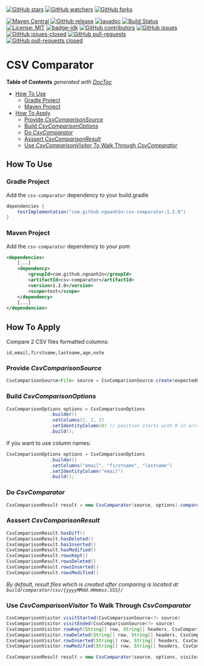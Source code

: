 [![GitHub stars](https://img.shields.io/github/stars/ngoanh2n/csv-comparator.svg?style=social&label=Star&maxAge=2592000)](https://github.com/ngoanh2n/csv-comparator/stargazers/)
[![GitHub watchers](https://img.shields.io/github/watchers/ngoanh2n/csv-comparator.svg?style=social&label=Watch&maxAge=2592000)](https://github.com/ngoanh2n/csv-comparator/watchers/)
[![GitHub forks](https://img.shields.io/github/forks/ngoanh2n/csv-comparator.svg?style=social&label=Fork&maxAge=2592000)](https://github.com/ngoanh2n/csv-comparator/network/members/)

[![Maven Central](https://maven-badges.herokuapp.com/maven-central/com.github.ngoanh2n/csv-comparator/badge.svg)](https://maven-badges.herokuapp.com/maven-central/com.github.ngoanh2n/csv-comparator)
[![GitHub release](https://img.shields.io/github/release/ngoanh2n/csv-comparator.svg)](https://github.com/ngoanh2n/csv-comparator/releases/)
[![javadoc](https://javadoc.io/badge2/com.github.ngoanh2n/csv-comparator/javadoc.svg)](https://javadoc.io/doc/com.github.ngoanh2n/csv-comparator)
[![Build Status](https://travis-ci.org/ngoanh2n/csv-comparator.svg?branch=master)](https://travis-ci.org/ngoanh2n/csv-comparator)
[![License: MIT](https://img.shields.io/badge/License-MIT-blueviolet.svg)](https://opensource.org/licenses/MIT)
[![badge-jdk](https://img.shields.io/badge/jdk-8-blue.svg)](http://www.oracle.com/technetwork/java/javase/downloads/index.html)
[![GitHub contributors](https://img.shields.io/github/contributors/ngoanh2n/csv-comparator.svg)](https://github.com/ngoanh2n/csv-comparator/graphs/contributors/)
[![GitHub issues](https://img.shields.io/github/issues/ngoanh2n/csv-comparator.svg)](https://github.com/ngoanh2n/csv-comparator/issues/)
[![GitHub issues-closed](https://img.shields.io/github/issues-closed/ngoanh2n/csv-comparator.svg)](https://github.com/ngoanh2n/csv-comparator/issues?q=is%3Aissue+is%3Aclosed)
[![GitHub pull-requests](https://img.shields.io/github/issues-pr/ngoanh2n/csv-comparator.svg)](https://github.com/ngoanh2n/csv-comparator/pulls/)
[![GitHub pull-requests closed](https://img.shields.io/github/issues-pr-closed/ngoanh2n/csv-comparator.svg)](https://github.com/ngoanh2n/csv-comparator/pulls?q=is%3Apulls+is%3Aclosed)

# CSV Comparator

<!-- START doctoc generated TOC please keep comment here to allow auto update -->
<!-- DON'T EDIT THIS SECTION, INSTEAD RE-RUN doctoc TO UPDATE -->
**Table of Contents**  *generated with [DocToc](https://github.com/thlorenz/doctoc)*

- [How To Use](#how-to-use)
  - [Gradle Project](#gradle-project)
  - [Maven Project](#maven-project)
- [How To Apply](#how-to-apply)
  - [Provide *CsvComparisonSource*](#provide-csvcomparisonsource)
  - [Build *CsvComparisonOptions*](#build-csvcomparisonoptions)
  - [Do *CsvComparator*](#do-csvcomparator)
  - [Asssert *CsvComparisonResult*](#asssert-csvcomparisonresult)
  - [Use *CsvComparisonVisitor* To Walk Through *CsvComparator*](#use-csvcomparisonvisitor-to-walk-through-csvcomparator)

<!-- END doctoc generated TOC please keep comment here to allow auto update -->

## How To Use
### Gradle Project
Add the `csv-comparator` dependency to your build.gradle
```gradle
dependencies {
    testImplementation("com.github.ngoanh2n:csv-comparator:1.2.0")
}
```

### Maven Project
Add the `csv-comparator` dependency to your pom
```xml
<dependencies>
    [...]
    <dependency>
        <groupId>com.github.ngoanh2n</groupId>
        <artifactId>csv-comparator</artifactId>
        <version>1.2.0</version>
        <scope>test</scope>
    </dependency>
    [...]
</dependencies>
```

## How To Apply
Compare 2 CSV files formatted columns:
```
id,email,firstname,lastname,age,note
```

### Provide *CsvComparisonSource*
```java
CsvComparisonSource<File> source = CsvComparisonSource.create(expectedCsv, actualCsv);
```

### Build *CsvComparisonOptions*
```java
CsvComparisonOptions options = CsvComparisonOptions
                .builder()
                .setColumns(1, 2, 3)
                .setIdentityColumn(0) // position starts with 0 in array [1, 2, 3]
                .build();
```

If you want to use column names:
```java
CsvComparisonOptions options = CsvComparisonOptions
                .builder()
                .setColumns("email", "firstname", "lastname")
                .setIdentityColumn("email")
                .build();
```

### Do *CsvComparator*
```java
CsvComparisonResult result = new CsvComparator(source, options).compare();
```

### Asssert *CsvComparisonResult*
```java
CsvComparisonResult.hasDiff()
CsvComparisonResult.hasDeleted()
CsvComparisonResult.hasInserted()
CsvComparisonResult.hasModified()
CsvComparisonResult.rowsKept()
CsvComparisonResult.rowsDeleted()
CsvComparisonResult.rowsInserted()
CsvComparisonResult.rowsModified()
```

_By default, result files which is created after comparing is located at `build/comparator/csv/{yyyyMMdd.HHmmss.SSS}/`_

### Use *CsvComparisonVisitor* To Walk Through *CsvComparator*
```java
CsvComparisonVisitor.visitStarted(CsvComparisonSource<?> source)
CsvComparisonVisitor.visitEnded(CsvComparisonSource<?> source)
CsvComparisonVisitor.rowKept(String[] row, String[] headers, CsvComparisonOptions options)
CsvComparisonVisitor.rowDeleted(String[] row, String[] headers, CsvComparisonOptions options)
CsvComparisonVisitor.rowInserted(String[] row, String[] headers, CsvComparisonOptions options)
CsvComparisonVisitor.rowModified(String[] row, String[] headers, CsvComparisonOptions options)
```

```java
CsvComparisonResult result = new CsvComparator(source, options, visitor).compare();
```
